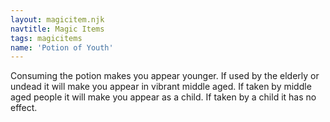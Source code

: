 ```yaml
---
layout: magicitem.njk
navtitle: Magic Items
tags: magicitems
name: 'Potion of Youth'
---
```

Consuming the potion makes you appear younger. If used by the elderly or undead it will make you appear in vibrant middle aged. If taken by middle aged people it will make you appear as a child. If taken by a child it has no effect.